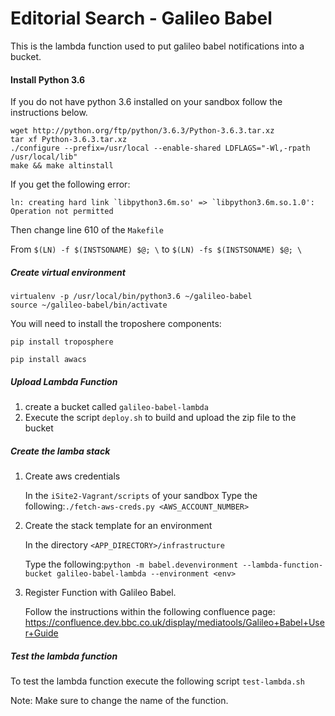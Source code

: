 # Editorial Search - Galileo Babel

This is the lambda function used to put galileo babel notifications into a bucket.

#### Install Python 3.6

If you do not have python 3.6 installed on your sandbox follow the instructions below.

```
wget http://python.org/ftp/python/3.6.3/Python-3.6.3.tar.xz
tar xf Python-3.6.3.tar.xz
./configure --prefix=/usr/local --enable-shared LDFLAGS="-Wl,-rpath /usr/local/lib"
make && make altinstall
```
If you get the following error:
```
ln: creating hard link `libpython3.6m.so' => `libpython3.6m.so.1.0': Operation not permitted
```

Then change line 610 of the ```Makefile```

From ```$(LN) -f $(INSTSONAME) $@; \```  to  ```$(LN) -fs $(INSTSONAME) $@; \```


##### Create virtual environment

```
virtualenv -p /usr/local/bin/python3.6 ~/galileo-babel
source ~/galileo-babel/bin/activate
```

You will need to install the troposhere components:

 ```pip install troposphere```

```pip install awacs```

##### Upload Lambda Function
1. create a bucket called ```galileo-babel-lambda```
2. Execute the script ```deploy.sh``` to build and upload the zip file to the bucket

##### Create the lamba stack

1. Create aws credentials
    
    In the ```iSite2-Vagrant/scripts``` of your sandbox
    Type the following:```./fetch-aws-creds.py <AWS_ACCOUNT_NUMBER>```
   
2. Create the stack template for an environment
    
    In the directory  ```<APP_DIRECTORY>/infrastructure``` 
    
    Type the following:```python -m babel.devenvironment --lambda-function-bucket galileo-babel-lambda --environment <env>```

3. Register Function with Galileo Babel.
    
    Follow the instructions within the following confluence page:
    https://confluence.dev.bbc.co.uk/display/mediatools/Galileo+Babel+User+Guide
   
##### Test the lambda function

To test the lambda function execute the following script ```test-lambda.sh```

Note: Make sure to change the name of the function.
